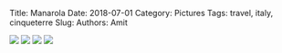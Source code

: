 Title: Manarola
Date: 2018-07-01
Category: Pictures
Tags: travel, italy, cinqueterre
Slug: 
Authors: Amit

<div class="imagepost">
<img src="/images/manarola1.jpg" class="imageitem half" />
<img src="/images/manarola4.jpg" class="imageitem half" />
<img src="/images/manarola2.jpg" class="imageitem half" />
<img src="/images/manarola3.jpg" class="imageitem half" />
</div>
